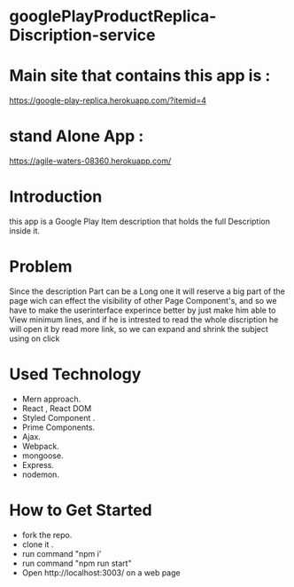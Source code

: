 # googlePlayProductReplica-Discription-service

# Main site that contains this app is :
https://google-play-replica.herokuapp.com/?itemid=4
# stand Alone App :
https://agile-waters-08360.herokuapp.com/

# Introduction
this app is a Google Play Item description that holds the full Description inside it.

# Problem
Since the description Part can be a Long one it will reserve a big part of the page wich can effect the visibility of other Page Component's,
and so we have to make the userinterface experince better by just make him able to View minimum lines,
and if he is intrested to read the whole discription he will open it by read more link, so we can expand and shrink the subject using on click

# Used Technology
- Mern approach.
- React , React DOM
- Styled Component .
- Prime Components.
- Ajax.
- Webpack.
- mongoose.
- Express.
- nodemon.

# How to Get Started
- fork the repo.
- clone it .
- run command "npm i'
- run command "npm run start"
- Open http://localhost:3003/ on a web page

